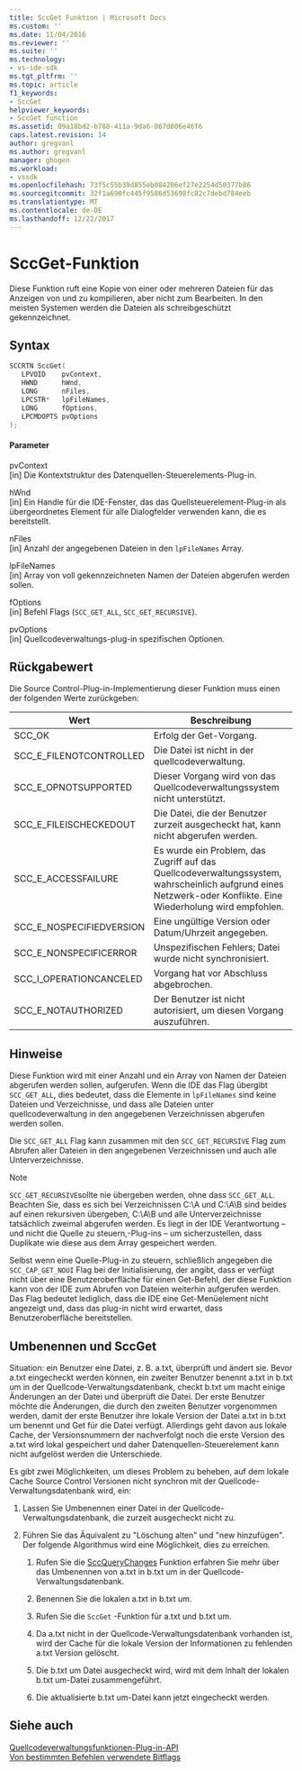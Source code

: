 ```yaml
---
title: SccGet Funktion | Microsoft Docs
ms.custom: ''
ms.date: 11/04/2016
ms.reviewer: ''
ms.suite: ''
ms.technology:
- vs-ide-sdk
ms.tgt_pltfrm: ''
ms.topic: article
f1_keywords:
- SccGet
helpviewer_keywords:
- SccGet function
ms.assetid: 09a18bd2-b788-411a-9da6-067d806e46f6
caps.latest.revision: 14
author: gregvanl
ms.author: gregvanl
manager: ghogen
ms.workload:
- vssdk
ms.openlocfilehash: 73f5c55b39d855eb084206ef27e2254d50377b86
ms.sourcegitcommit: 32f1a690fc445f9586d53698fc82c7debd784eeb
ms.translationtype: MT
ms.contentlocale: de-DE
ms.lasthandoff: 12/22/2017
---
```

# <a name="sccget-function"></a>SccGet-Funktion
Diese Funktion ruft eine Kopie von einer oder mehreren Dateien für das Anzeigen von und zu kompilieren, aber nicht zum Bearbeiten. In den meisten Systemen werden die Dateien als schreibgeschützt gekennzeichnet.  
  
## <a name="syntax"></a>Syntax  
  
```cpp  
SCCRTN SccGet(  
   LPVOID    pvContext,  
   HWND      hWnd,  
   LONG      nFiles,  
   LPCSTR*   lpFileNames,  
   LONG      fOptions,  
   LPCMDOPTS pvOptions  
);  
```  
  
#### <a name="parameters"></a>Parameter  
 pvContext  
 [in] Die Kontextstruktur des Datenquellen-Steuerelements-Plug-in.  
  
 hWnd  
 [in] Ein Handle für die IDE-Fenster, das das Quellsteuerelement-Plug-in als übergeordnetes Element für alle Dialogfelder verwenden kann, die es bereitstellt.  
  
 nFiles  
 [in] Anzahl der angegebenen Dateien in den `lpFileNames` Array.  
  
 lpFileNames  
 [in] Array von voll gekennzeichneten Namen der Dateien abgerufen werden sollen.  
  
 fOptions  
 [in] Befehl Flags (`SCC_GET_ALL`, `SCC_GET_RECURSIVE`).  
  
 pvOptions  
 [in] Quellcodeverwaltungs-plug-in spezifischen Optionen.  
  
## <a name="return-value"></a>Rückgabewert  
 Die Source Control-Plug-in-Implementierung dieser Funktion muss einen der folgenden Werte zurückgeben:  
  
|Wert|Beschreibung|  
|-----------|-----------------|  
|SCC_OK|Erfolg der Get-Vorgang.|  
|SCC_E_FILENOTCONTROLLED|Die Datei ist nicht in der quellcodeverwaltung.|  
|SCC_E_OPNOTSUPPORTED|Dieser Vorgang wird von das Quellcodeverwaltungssystem nicht unterstützt.|  
|SCC_E_FILEISCHECKEDOUT|Die Datei, die der Benutzer zurzeit ausgecheckt hat, kann nicht abgerufen werden.|  
|SCC_E_ACCESSFAILURE|Es wurde ein Problem, das Zugriff auf das Quellcodeverwaltungssystem, wahrscheinlich aufgrund eines Netzwerk-oder Konflikte. Eine Wiederholung wird empfohlen.|  
|SCC_E_NOSPECIFIEDVERSION|Eine ungültige Version oder Datum/Uhrzeit angegeben.|  
|SCC_E_NONSPECIFICERROR|Unspezifischen Fehlers; Datei wurde nicht synchronisiert.|  
|SCC_I_OPERATIONCANCELED|Vorgang hat vor Abschluss abgebrochen.|  
|SCC_E_NOTAUTHORIZED|Der Benutzer ist nicht autorisiert, um diesen Vorgang auszuführen.|  
  
## <a name="remarks"></a>Hinweise  
 Diese Funktion wird mit einer Anzahl und ein Array von Namen der Dateien abgerufen werden sollen, aufgerufen. Wenn die IDE das Flag übergibt `SCC_GET_ALL`, dies bedeutet, dass die Elemente in `lpFileNames` sind keine Dateien und Verzeichnisse, und dass alle Dateien unter quellcodeverwaltung in den angegebenen Verzeichnissen abgerufen werden sollen.  
  
 Die `SCC_GET_ALL` Flag kann zusammen mit den `SCC_GET_RECURSIVE` Flag zum Abrufen aller Dateien in den angegebenen Verzeichnissen und auch alle Unterverzeichnisse.  
  
> [!NOTE]
>  `SCC_GET_RECURSIVE`sollte nie übergeben werden, ohne dass `SCC_GET_ALL`. Beachten Sie, dass es sich bei Verzeichnissen C:\A und C:\A\B sind beides auf einen rekursiven übergeben, C:\A\B und alle Unterverzeichnisse tatsächlich zweimal abgerufen werden. Es liegt in der IDE Verantwortung – und nicht die Quelle zu steuern,-Plug-ins – um sicherzustellen, dass Duplikate wie diese aus dem Array gespeichert werden.  
  
 Selbst wenn eine Quelle-Plug-in zu steuern, schließlich angegeben die `SCC_CAP_GET_NOUI` Flag bei der Initialisierung, der angibt, dass er verfügt nicht über eine Benutzeroberfläche für einen Get-Befehl, der diese Funktion kann von der IDE zum Abrufen von Dateien weiterhin aufgerufen werden. Das Flag bedeutet lediglich, dass die IDE eine Get-Menüelement nicht angezeigt und, dass das plug-in nicht wird erwartet, dass Benutzeroberfläche bereitstellen.  
  
## <a name="renaming-and-sccget"></a>Umbenennen und SccGet  
 Situation: ein Benutzer eine Datei, z. B. a.txt, überprüft und ändert sie. Bevor a.txt eingecheckt werden können, ein zweiter Benutzer benennt a.txt in b.txt um in der Quellcode-Verwaltungsdatenbank, checkt b.txt um macht einige Änderungen an der Datei und überprüft die Datei. Der erste Benutzer möchte die Änderungen, die durch den zweiten Benutzer vorgenommen werden, damit der erste Benutzer ihre lokale Version der Datei a.txt in b.txt um benennt und Get für die Datei verfügt. Allerdings geht davon aus lokale Cache, der Versionsnummern der nachverfolgt noch die erste Version des a.txt wird lokal gespeichert und daher Datenquellen-Steuerelement kann nicht aufgelöst werden die Unterschiede.  
  
 Es gibt zwei Möglichkeiten, um dieses Problem zu beheben, auf dem lokale Cache Source Control Versionen nicht synchron mit der Quellcode-Verwaltungsdatenbank wird, ein:  
  
1.  Lassen Sie Umbenennen einer Datei in der Quellcode-Verwaltungsdatenbank, die zurzeit ausgecheckt nicht zu.  
  
2.  Führen Sie das Äquivalent zu "Löschung alten" und "new hinzufügen". Der folgende Algorithmus wird eine Möglichkeit, dies zu erreichen.  
  
    1.  Rufen Sie die [SccQueryChanges](../extensibility/sccquerychanges-function.md) Funktion erfahren Sie mehr über das Umbenennen von a.txt in b.txt um in der Quellcode-Verwaltungsdatenbank.  
  
    2.  Benennen Sie die lokalen a.txt in b.txt um.  
  
    3.  Rufen Sie die `SccGet` -Funktion für a.txt und b.txt um.  
  
    4.  Da a.txt nicht in der Quellcode-Verwaltungsdatenbank vorhanden ist, wird der Cache für die lokale Version der Informationen zu fehlenden a.txt Version gelöscht.  
  
    5.  Die b.txt um Datei ausgecheckt wird, wird mit dem Inhalt der lokalen b.txt um-Datei zusammengeführt.  
  
    6.  Die aktualisierte b.txt um-Datei kann jetzt eingecheckt werden.  
  
## <a name="see-also"></a>Siehe auch  
 [Quellcodeverwaltungsfunktionen-Plug-in-API](../extensibility/source-control-plug-in-api-functions.md)   
 [Von bestimmten Befehlen verwendete Bitflags](../extensibility/bitflags-used-by-specific-commands.md)